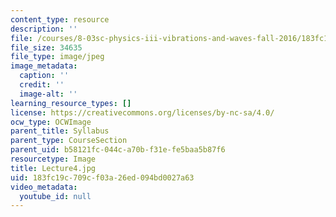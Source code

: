 ```yaml
---
content_type: resource
description: ''
file: /courses/8-03sc-physics-iii-vibrations-and-waves-fall-2016/183fc19c709cf03a26ed094bd0027a63_Lecture4.jpg
file_size: 34635
file_type: image/jpeg
image_metadata:
  caption: ''
  credit: ''
  image-alt: ''
learning_resource_types: []
license: https://creativecommons.org/licenses/by-nc-sa/4.0/
ocw_type: OCWImage
parent_title: Syllabus
parent_type: CourseSection
parent_uid: b58121fc-044c-a70b-f31e-fe5baa5b87f6
resourcetype: Image
title: Lecture4.jpg
uid: 183fc19c-709c-f03a-26ed-094bd0027a63
video_metadata:
  youtube_id: null
---
```

